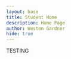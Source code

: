 ```yaml
---
layout: base
title: Student Home 
description: Home Page
author: Weston Gardner
hide: true
---
```


TESTING